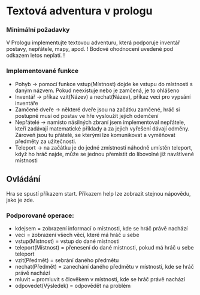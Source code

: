 # Textová adventura v prologu
### Minimální požadavky

V Prologu implementujte textovou adventuru, která podporuje inventář postavy, nepřátele, mapy, apod. ! Bodové ohodnocení uvedené pod odkazem letos neplatí. !

### Implementované funkce
- Pohyb -> pomocí funkce vstup(Místnost) dojde ke vstupu do místnosti s daným názvem. Pokud neexistuje nebo je zamčená, je to ohlášeno
- Inventář -> příkaz vzit(Název) a nechat(Název), příkaz veci pro vypsání inventáře
- Zamčené dveře -> některé dveře jsou na začátku zamčené, hráč si postupně musí od postav ve hře vysloužit jejich odemčení
- Nepřátelé -> namísto násilných zbraní jsem implementoval nepřátele, kteří zadávají matematické příklady a za jejich vyřešení dávají odměny. Zároveň jsou tu přátelé, se kterými lze komunikovat a vyměňovat předměty za užitečnosti.
- Teleport -> na začátku je do jedné zmístností náhodně umístěn teleport, když ho hráč najde, může se jednou přemístit do libovolné již navštívené místnosti

## Ovládání

Hra se spustí příkazem start. Příkazem help lze zobrazit stejnou nápovědu, jako je zde.

### Podporované operace: 
- kdejsem             = zobrazení informací o místnosti, kde se hráč právě nachází
- veci                = zobrazení všech věcí, které má hráč u sebe
- vstup(Místnost)     = vstup do dané místnosti
- teleport(Místnost)  = přenesení do dané místnosti, pokud má hráč u sebe teleport
- vzit(Předmět)       = sebrání daného předmětu
- nechat(Předmět)     = zanechání daného předmětu v místnosti, kde se hráč právě nachází
- mluvit              = promluvit s člověkem v místnosti, kde se hráč právě nachází
- odpovedet(Výsledek) = odpovědět na problém
